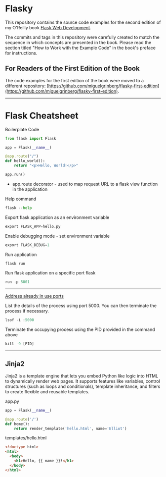 Flasky
======

This repository contains the source code examples for the second edition of my O'Reilly book [Flask Web Development](http://www.flaskbook.com).

The commits and tags in this repository were carefully created to match the sequence in which concepts are presented in the book. Please read the section titled "How to Work with the Example Code" in the book's preface for instructions.

For Readers of the First Edition of the Book
--------------------------------------------

The code examples for the first edition of the book were moved to a different repository: [https://github.com/miguelgrinberg/flasky-first-edition](https://github.com/miguelgrinberg/flasky-first-edition).

---

Flask Cheatsheet
======

Boilerplate Code
```python
from flask import Flask

app = Flask(__name__)

@app.route("/")
def hello_world():
    return "<p>Hello, World!</p>"

app.run()
```
- app.route decorator - used to map request URL to a flask view function in the application

Help command 
```python
flask --help 
```
Export flask application as an environment variable
```python
export FLASK_APP=hello.py
```
Enable debugging mode - set environment variable
```python
export FLASK_DEBUG=1
```
Run application
```python
flask run 
```
Run flask application on a specific port flask 
```python
run -p 5001
```
---
[Address already in use ports](https://flask.palletsprojects.com/en/stable/server/#address-already-in-use)

List the details of the process using port 5000. You can then terminate the process if necessary. 
```python
lsof -i :5000 
```
Terminate the occupying process using the PID provided in the command above
```python
kill -9 [PID] 
```

---
Jinja2
--------------------------------------------
Jinja2 is a template engine that lets you embed Python like logic into HTML to dynamically render web pages. It supports features like variables, control structures (such as loops and conditionals), template inheritance, and filters to create flexible and reusable templates.

app.py
```python
app = Flask(__name__)

@app.route('/')
def home():
    return render_template('hello.html', name='Elliot')
```
templates/hello.html
```html
<!doctype html>
<html>
  <body>
    <h1>Hello, {{ name }}!</h1>
  </body>
</html>
```

